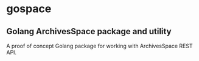 
# gospace

## Golang ArchivesSpace package and utility

A proof of concept Golang package for working with ArchivesSpace REST API.

